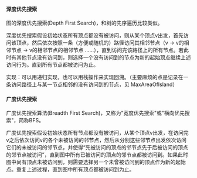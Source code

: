 #### 深度优先搜索 ####

图的深度优先搜索(Depth First Search)，和树的先序遍历比较类似。

深度优先搜索假设初始状态所有顶点都没有被访问，则从某个顶点v出发，首先访问该顶点，然后依次按照一条（方便或随机的）路径访问其相邻节点（v -> v的相邻节点 -> v的相邻节点的相邻节点 ......），直到访问完该路径上的所有节点。若此时有其他节点没有访问到，则选择一个没有访问到的节点为新的起始顶点继续上述访问行为。直到所有节点都被访问为止。

实现：可以用递归实现，也可以用栈操作来实现回溯。（主要麻烦的点是记录在一条访问路径上与某一节点相邻的没有访问到的节点，见 MaxAreaOfIsland）

#### 广度优先搜索 ####

广度优先搜索算法(Breadth First Search)，又称为"宽度优先搜索"或"横向优先搜索"，简称BFS。

广度优先搜索假设初始状态所有节点都没有被访问，从某个顶点v出发，在访问完v之后依次访问v的各个未被访问的邻节点，然后从分别这些邻节点出发依次访问它们的未被访问的邻节点，并使得“先被访问的顶点的邻节点先于后被访问的顶点的邻节点被访问”，直到图中所有已被访问的顶点的邻节点都被访问到。如果此时图中尚有顶点未被访问到，则需要选择另一个未曾被访问到的顶点作为新的起始点。重复上述过程，直到图中所有顶点都被访问到为止。